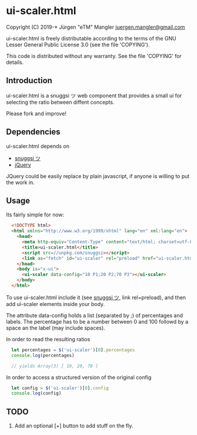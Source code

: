 # ui-scaler.html

Copyright (C) 2019-* Jürgen "eTM" Mangler <juergen.mangler@gmail.com>

ui-scaler.html is freely distributable according to the terms of the GNU Lesser
General Public License 3.0 (see the file 'COPYING').

This code is distributed without any warranty. See the file 'COPYING' for
details.

## Introduction

ui-scaler.html is a snuggsi ツ web component that provides a small ui for
selecting the ratio between diffent concepts.

Please fork and improve!

## Dependencies

ui-scaler.html depends on

* [snuggsi ツ](https://github.com/devpunks/snuggsi)
* [jQuery](https://jquery.org/)

JQuery could be easily replace by plain javascript, if anyone is willing to put
the work in.

## Usage

Its fairly simple for now:

```html
  <!DOCTYPE html>
  <html xmlns="http://www.w3.org/1999/xhtml" lang="en" xml:lang="en">
    <head>
      <meta http-equiv="Content-Type" content="text/html; charset=utf-8"/>
      <title>ui-scaler.html</title>
      <script src=//unpkg.com/snuggsi></script>
      <link as="fetch" id="ui-scaler" rel="preload" href="ui-scaler.html"/>
    </head>
    <body is="x-ui">
      <ui-scaler data-config="10 P1;20 P2;70 P3"></ui-scaler>
    </body>
  </html>
```

To use ui-scaler.html include it (see [snuggsi
ツ](https://github.com/devpunks/snuggsi), link rel=preload), and then add
ui-scaler elements inside your body.

The attribute data-config holds a list (separated by ;) of percentages and
labels. The percentage has to be a number between 0 and 100 followd by a space
an the label (may include spaces).

In order to read the resulting ratios

```javascript
  let percentages = $('ui-scaler')[0].percentages
  console.log(percentages)

  // yields Array(3) [ 10, 20, 70 ]
```

In order to access a structured version of the original config

```javascript
  let config = $('ui-scaler')[0].config
  console.log(config)
```

## TODO

1. Add an optional [+] button to add stuff on the fly.
